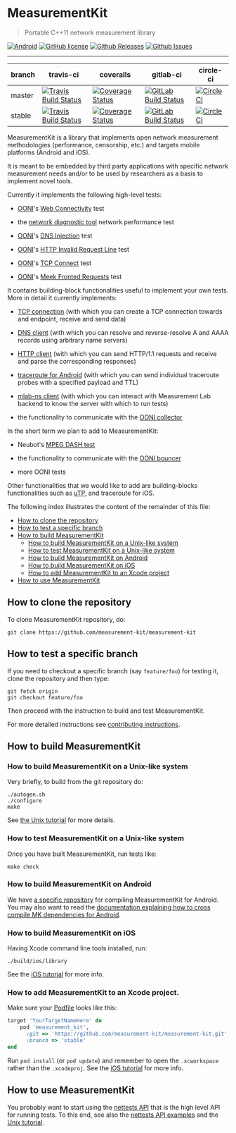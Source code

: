 # MeasurementKit

> Portable C++11 network measurement library

[![Android](https://api.bintray.com/packages/measurement-kit/android/android-libs/images/download.svg)](https://bintray.com/measurement-kit/android/android-libs/_latestVersion) [![GitHub license](https://img.shields.io/badge/License-BSD%202--Clause-orange.svg)](https://raw.githubusercontent.com/measurement-kit/measurement-kit/master/LICENSE) [![Github Releases](https://img.shields.io/github/release/measurement-kit/measurement-kit.svg)](https://github.com/measurement-kit/measurement-kit/releases) [![Github Issues](https://img.shields.io/github/issues/measurement-kit/measurement-kit.svg)](https://github.com/measurement-kit/measurement-kit/issues)

- - -

| branch | travis-ci | coveralls | gitlab-ci | circle-ci|
|--------|-----------|-----------|-----------|----------|
| master | [![Travis Build Status](https://travis-ci.org/measurement-kit/measurement-kit.svg?branch=master)](https://travis-ci.org/measurement-kit/measurement-kit) | [![Coverage Status](https://coveralls.io/repos/measurement-kit/measurement-kit/badge.svg?branch=master)](https://coveralls.io/github/measurement-kit/measurement-kit?branch=master) | [![GitLab Build Status](https://gitlab.com/measurement-kit/measurement-kit/badges/master/build.svg)](https://gitlab.com/measurement-kit/measurement-kit/commits/master) | [![CircleCI](https://circleci.com/gh/measurement-kit/measurement-kit.svg?style=svg)](https://circleci.com/gh/measurement-kit/measurement-kit) |
| stable | [![Travis Build Status](https://travis-ci.org/measurement-kit/measurement-kit.svg?branch=stable)](https://travis-ci.org/measurement-kit/measurement-kit) | [![Coverage Status](https://coveralls.io/repos/measurement-kit/measurement-kit/badge.svg?branch=stable)](https://coveralls.io/github/measurement-kit/measurement-kit?branch=stable) | [![GitLab Build Status](https://gitlab.com/measurement-kit/measurement-kit/badges/stable/build.svg)](https://gitlab.com/measurement-kit/measurement-kit/commits/stable) | [![CircleCI](https://circleci.com/gh/measurement-kit/measurement-kit/tree/stable.svg?style=svg)](https://circleci.com/gh/measurement-kit/measurement-kit/tree/stable) |

MeasurementKit is a library that implements open network measurement methodologies
(performance, censorship, etc.) and targets mobile platforms (Android and iOS).

It is meant to be embedded by third party applications with specific network measurement
needs and/or to be used by researchers as a basis to implement novel tools.

Currently it implements the following high-level tests:

- [OONI](https://ooni.torproject.org/)'s [Web Connectivity](https://github.com/TheTorProject/ooni-spec/blob/master/test-specs/ts-017-web-connectivity.md) test

- the [network diagnostic tool](https://github.com/ndt-project/ndt/wiki/NDTTestMethodology) network performance test

- [OONI](https://ooni.torproject.org/)'s [DNS Injection](https://github.com/TheTorProject/ooni-spec/blob/master/test-specs/ts-012-dns-injection.md) test

- [OONI](https://ooni.torproject.org/)'s [HTTP Invalid Request Line](https://github.com/TheTorProject/ooni-spec/blob/master/test-specs/ts-007-http-invalid-request-line.md) test

- [OONI](https://ooni.torproject.org/)'s [TCP Connect](https://github.com/TheTorProject/ooni-spec/blob/master/test-specs/ts-008-tcpconnect.md) test

- [OONI](https://ooni.torproject.org/)'s [Meek Fronted Requests](https://github.com/TheTorProject/ooni-spec/blob/master/test-specs/ts-014-meek-fronted-requests.md) test

It contains building-block functionalities useful to implement your own
tests. More in detail it currently implements:

- [TCP connection](https://github.com/measurement-kit/measurement-kit/blob/master/include/measurement_kit/net/transport.hpp) (with which you can create a TCP connection towards and
  endpoint, receive and send data)

- [DNS client](https://github.com/measurement-kit/measurement-kit/blob/master/include/measurement_kit/dns/dns.hpp) (with which you can resolve and reverse-resolve A and AAAA
  records using arbitrary name servers)

- [HTTP client](https://github.com/measurement-kit/measurement-kit/blob/master/include/measurement_kit/http/http.hpp) (with which you can send HTTP/1.1 requests and receive
  and parse the corresponding responses)

- [traceroute for Android](https://github.com/measurement-kit/measurement-kit/blob/master/include/measurement_kit/traceroute/android.hpp) (with which you can send individual traceroute
  probes with a specified payload and TTL)

- [mlab-ns client](https://github.com/measurement-kit/measurement-kit/blob/master/include/measurement_kit/mlabns/mlabns.hpp) (with which you can interact with Measurement Lab backend to know the server with which to run tests)

- the functionality to communicate with the [OONI collector](https://github.com/TheTorProject/ooni-backend)

In the short term we plan to add to MeasurementKit:

- Neubot's [MPEG DASH test](https://github.com/neubot/neubot/tree/master/mod_dash)

- the functionality to communicate with the [OONI bouncer](https://github.com/TheTorProject/ooni-backend)

- more OONI tests

Other functionalities that we would like to add are building-blocks functionalities
such as [uTP](https://github.com/bittorrent/libutp), and traceroute for iOS.

The following index illustrates the content of the remainder of this file:

- [How to clone the repository](#how-to-clone-the-repository)
- [How to test a specific branch](#how-to-test-a-specific-branch)
- [How to build MeasurementKit](#how-to-build-measurementkit)
  - [How to build MeasurementKit on a Unix-like system](#how-to-build-measurementkit-on-a-unix-like-system)
  - [How to test MeasurementKit on a Unix-like system](#how-to-test-measurementkit-on-a-unix-like-system)
  - [How to build MeasurementKit on Android](#how-to-build-measurementkit-on-android)
  - [How to build MeasurementKit on iOS](#how-to-build-measurementkit-on-ios)
  - [How to add MeasurementKit to an Xcode project](#how-to-add-measurementkit-to-an-xcode-project)
- [How to use MeasurementKit](#how-to-use-measurementkit)


## How to clone the repository

To clone MeasurementKit repository, do:

    git clone https://github.com/measurement-kit/measurement-kit

## How to test a specific branch

If you need to checkout a specific branch (say `feature/foo`) for testing
it, clone the repository and then type:

```
git fetch origin
git checkout feature/foo
```

Then proceed with the instruction to build and test MeasurementKit.

For more detailed instructions see [contributing instructions](
CONTRIBUTING.md).

## How to build MeasurementKit

### How to build MeasurementKit on a Unix-like system

Very briefly, to build from the git repository do:

```
./autogen.sh
./configure
make
```

See [the Unix tutorial](doc/tutorial/unix.md) for more details.


### How to test MeasurementKit on a Unix-like system

Once you have built MeasurementKit, run tests like:

```
make check
```

### How to build MeasurementKit on Android

We have [a specific repository](https://github.com/measurement-kit/android-libs)
for compiling MeasurementKit for Android. You may also want to read the
[documentation explaining how to cross compile MK dependencies for Android](
doc/build/android.md).

### How to build MeasurementKit on iOS

Having Xcode command line tools installed, run:

```
./build/ios/library
```

See the [iOS tutorial](doc/tutorial/ios.md) for more info.

### How to add MeasurementKit to an Xcode project.

Make sure your [Podfile](https://guides.cocoapods.org/syntax/podfile.html)
looks like this:

```ruby
target 'YourTargetNameHere' do
    pod 'measurement_kit',
      :git => 'https://github.com/measurement-kit/measurement-kit.git',
      :branch => 'stable'
end
```

Run `pod install` (or `pod update`) and remember to open the
`.xcworkspace` rather than the `.xcodeproj`. See the [iOS tutorial](
doc/tutorial/ios.md) for more info.

## How to use MeasurementKit

You probably want to start using the [nettests API](doc/api/nettests.md)
that is the high level API for running tests. To this end, see also
the [nettests API examples](example/nettests) and the [Unix
tutorial](doc/tutorial/unix.md).
